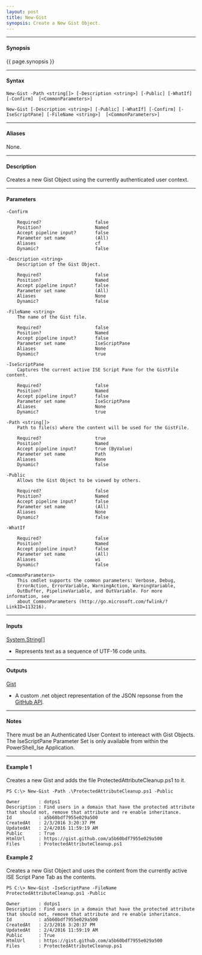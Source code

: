 ```yaml
---
layout: post
title: New-Gist
synopsis: Create a New Gist Object.
---
```


---

#### **Synopsis**

{{ page.synopsis }}

---

#### **Syntax**

```
New-Gist -Path <string[]> [-Description <string>] [-Public] [-WhatIf] [-Confirm]  [<CommonParameters>]

New-Gist [-Description <string>] [-Public] [-WhatIf] [-Confirm] [-IseScriptPane] [-FileName <string>]  [<CommonParameters>]
```

---

#### **Aliases**

None.

---

#### **Description**

Creates a new Gist Object using the currently authenticated user context.

---

#### **Parameters**

```
-Confirm
    
    Required?                    false
    Position?                    Named
    Accept pipeline input?       false
    Parameter set name           (All)
    Aliases                      cf
    Dynamic?                     false
    
-Description <string>
    Description of the Gist Object.
    
    Required?                    false
    Position?                    Named
    Accept pipeline input?       false
    Parameter set name           (All)
    Aliases                      None
    Dynamic?                     false
    
-FileName <string>
    The name of the Gist file.
    
    Required?                    false
    Position?                    Named
    Accept pipeline input?       false
    Parameter set name           IseScriptPane
    Aliases                      None
    Dynamic?                     true
    
-IseScriptPane
    Captures the current active ISE Script Pane for the GistFile content.
    
    Required?                    false
    Position?                    Named
    Accept pipeline input?       false
    Parameter set name           IseScriptPane
    Aliases                      None
    Dynamic?                     true
    
-Path <string[]>
    Path to file(s) where the content will be used for the GistFile.
    
    Required?                    true
    Position?                    Named
    Accept pipeline input?       true (ByValue)
    Parameter set name           Path
    Aliases                      None
    Dynamic?                     false
    
-Public
    Allows the Gist Object to be viewed by others.
    
    Required?                    false
    Position?                    Named
    Accept pipeline input?       false
    Parameter set name           (All)
    Aliases                      None
    Dynamic?                     false
    
-WhatIf
    
    Required?                    false
    Position?                    Named
    Accept pipeline input?       false
    Parameter set name           (All)
    Aliases                      wi
    Dynamic?                     false
    
<CommonParameters>
    This cmdlet supports the common parameters: Verbose, Debug,
    ErrorAction, ErrorVariable, WarningAction, WarningVariable,
    OutBuffer, PipelineVariable, and OutVariable. For more information, see 
    about_CommonParameters (http://go.microsoft.com/fwlink/?LinkID=113216). 
```

---

#### **Inputs**

[System.String\[\]](https://msdn.microsoft.com/en-us/library/system.string%28v=vs.110%29.aspx)

* Represents text as a sequence of UTF-16 code units.

---

#### **Outputs**

[Gist](https://developer.github.com/v3/gists/)

* A custom .net object representation of the JSON repsonse from the [GitHub API](https://developer.github.com).

---

#### **Notes**

There must be an Authenticated User Context to intereact with Gist Objects.
The IseScriptPane Parameter Set is only available from within the PowerShell_Ise Application.

---

#### **Example 1**

Creates a new Gist and adds the file ProtectedAttributeCleanup.ps1 to it.

```
PS C:\> New-Gist -Path .\ProtectedAttributeCleanup.ps1 -Public

Owner       : dotps1
Description : Find users in a domain that have the protected attribute that should not, remove that attribute and re enable inheritance.
Id          : a5b60bdf7955e029a500
CreatedAt   : 2/3/2016 3:20:37 PM
UpdatedAt   : 2/4/2016 11:59:19 AM
Public      : True
HtmlUrl     : https://gist.github.com/a5b60bdf7955e029a500
Files       : ProtectedAttributeCleanup.ps1
```

#### **Example 2**

Creates a new Gist Object and uses the content from the currently active ISE Script Pane Tab as the contents.

```
PS C:\> New-Gist -IseScriptPane -FileName ProtectedAttributeCleanup.ps1 -Public

Owner       : dotps1
Description : Find users in a domain that have the protected attribute that should not, remove that attribute and re enable inheritance.
Id          : a5b60bdf7955e029a500
CreatedAt   : 2/3/2016 3:20:37 PM
UpdatedAt   : 2/4/2016 11:59:19 AM
Public      : True
HtmlUrl     : https://gist.github.com/a5b60bdf7955e029a500
Files       : ProtectedAttributeCleanup.ps1
```

